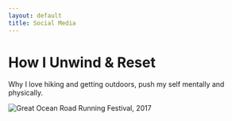 ```yaml
---
layout: default
title: Social Media
---
```


<div class="post">
	<h1 class="pageTitle">How I Unwind & Reset</h1>
	<div>
<p class="intro">Why I love hiking and getting outdoors, push my self mentally and physically.</p>
	</div>
	<img src="{{ '/assets/img/Ganaka_Run.png' | relative_url }}" alt="Great Ocean Road Running Festival, 2017" style="height: auto; width:auto;"/>
 	<!-- <img src="{{ '/assets/img/Ganaka_Run.png' | relative_url }}" alt="Great Ocean Road Running Festival, 2017" style="height: 100px; width:100px;"/> -->
	
</div>
